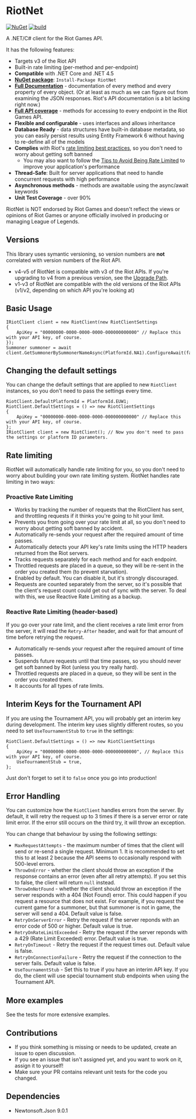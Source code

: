 # RiotNet

[![NuGet](https://img.shields.io/nuget/v/RiotNet.svg)](https://www.nuget.org/packages/RiotNet/) [![build](https://travis-ci.org/aj-r/RiotNet.svg?branch=master)](https://travis-ci.org/aj-r/RiotNet)

A .NET/C# client for the Riot Games API.

It has the following features:
- Targets v3 of the Riot API
- Built-in rate limiting (per-method and per-endpoint)
- **Compatible** with .NET Core and .NET 4.5
- [**NuGet package**](https://www.nuget.org/packages/RiotNet/): `Install-Package RiotNet`
- [**Full Documentation**](http://aj-r.github.io/RiotNet/docs/interface_riot_net_1_1_i_riot_client.html) - documentation of every method and every property of every object. (Or at least as much as we can figure out from examining the JSON responses. Riot's API documentation is a bit lacking right now.)
- [**Full API coverage**](https://github.com/aj-r/RiotNet/wiki/API-Route-Mapping) - methods for accessing to every endpoint in the Riot Games API.
- **Flexible and configurable** - uses interfaces and allows inheritance
- **Database Ready** - data structures have built-in database metadata, so you can easily persist results using Entity Framework 6 without having to re-define all of the models
- **Complies** with Riot's [rate limiting best practices](https://developer.riotgames.com/rate-limiting.html), so you don't need to worry about getting soft banned
  - You may also want to follow the [Tips to Avoid Being Rate Limited](https://developer.riotgames.com/rate-limiting.html) to improve your application's performance
- **Thread-Safe**: Built for server applications that need to handle concurrent requests with high performance
- **Asynchronous methods** - methods are awaitable using the async/await keywords
- **Unit Test Coverage** - over 90%

RiotNet is NOT endorsed by Riot Games and doesn't reflect the views or opinions of Riot Games or anyone officially involved in producing or managing League of Legends.

## Versions

This library uses symantic versioning, so version numbers are **not** correlated with version numbers of the Riot API.

- v4-v5 of RiotNet is compatible with v3 of the Riot APIs. If you're upgrading to v4 from a previous version, see the [Upgrade Path](https://github.com/aj-r/RiotNet/wiki/RiotNet-Upgrade-Path).
- v1-v3 of RiotNet are compatible with the old versions of the Riot APIs (v1/v2, depending on which API you're looking at)

## Basic Usage

```
IRiotClient client = new RiotClient(new RiotClientSettings
{
    ApiKey = "00000000-0000-0000-0000-000000000000" // Replace this with your API key, of course.
});
Summoner summoner = await client.GetSummonerBySummonerNameAsync(PlatformId.NA1).ConfigureAwait(false);
```

## Changing the default settings

You can change the default settings that are applied to new `RiotClient` instances, so you don't need to pass the settings every time.

```
RiotClient.DefaultPlatformId = PlatformId.EUW1;
RiotClient.DefaultSettings = () => new RiotClientSettings
{
    ApiKey = "00000000-0000-0000-0000-000000000000" // Replace this with your API key, of course.
};
IRiotClient client = new RiotClient(); // Now you don't need to pass the settings or platform ID parameters.
```

## Rate limiting

RiotNet will automatically handle rate limiting for you, so you don't need to worry about building your own rate limiting system.
RiotNet handles rate limiting in two ways:

### Proactive Rate Limiting

- Works by tracking the number of requests that the RiotClient has sent, and throttling requests if it thinks you're going to hit your limit.
- Prevents you from going over your rate limit at all, so you don't need to worry about getting soft banned by accident.
- Automatically re-sends your request after the required amount of time passes.
- Automatically detects your API key's rate limits using the HTTP headers returned from the Riot servers.
- Tracks requests separately for each method and for each endpoint.
- Throttled requests are placed in a queue, so they will be re-sent in the order you created them (to prevent starvation).
- Enabled by default. You can disable it, but it's strongly discouraged.
- Requests are counted separately from the server, so it's possible that the client's request count could get out of sync with the server. To deal with this, we use Reactive Rate Limiting as a backup.

### Reactive Rate Limiting (header-based)

If you go over your rate limit, and the client receives a rate limit error from the server, it will read the `Retry-After` header, and wait for that amount of time before retrying the request.

- Automatically re-sends your request after the required amount of time passes.
- Suspends future requests until that time passes, so you should never get soft banned by Riot (unless you try really hard).
- Throttled requests are placed in a queue, so they will be sent in the order you created them.
- It accounts for all types of rate limits.

## Interim Keys for the Tournament API

If you are using the Tournament API, you will probably get an interim key during development. The interim key uses slightly different routes, so you need to set `UseTournamentStub` to `true` in the settings:

```
RiotClient.DefaultSettings = () => new RiotClientSettings
{
    ApiKey = "00000000-0000-0000-0000-000000000000", // Replace this with your API key, of course.
    UseTournamentStub = true,
};
```

Just don't forget to set it to `false` once you go into production!

## Error Handling

You can customize how the `RiotClient` handles errors from the server.
By default, it will retry the request up to 3 times if there is a server error or rate limit error. If the error still occurs on the third try, it will throw an exception.

You can change that behaviour by using the following settings:

- `MaxRequestAttempts` - the maximum number of times that the client will send or re-send a single request. Minimum 1. It is recommended to set this to at least 2 because the API seems to occasionally respond with 500-level errors.
- `ThrowOnError` - whether the client should throw an exception if the response contains an error (even after all retry attempts). If you set this to false, the client will return `null` instead.
- `ThrowOnNotFound` - whether the client should throw an exception if the server responds with a 404 (Not Found) error. This could happen if you request a resource that does not exist. For example, if you request the current game for a summoner, but that summoner is not in game, the server will send a 404. Default value is false.
- `RetryOnServerError` - Retry the request if the server reponds with an error code of 500 or higher. Default value is true.
- `RetryOnRateLimitExceeded` - Retry the request if the server reponds with a 429 (Rate Limit Exceeded) error. Default value is true.
- `RetryOnTimeout` - Retry the request if the request times out. Default value is false.
- `RetryOnConnectionFailure` - Retry the request if the connection to the server fails. Default value is false.
- `UseTournamentStub` - Set this to true if you have an interim API key. If you do, the client will use special tournament stub endpoints when using the Tournament API.

## More examples

See the tests for more extensive examples.

## Contributions

- If you think something is missing or needs to be updated, create an issue to open discussion.
- If you see an issue that isn't assigned yet, and you want to work on it, assign it to yourself!
- Make sure your PR contains relevant unit tests for the code you changed.

## Dependencies

- Newtonsoft.Json 9.0.1
